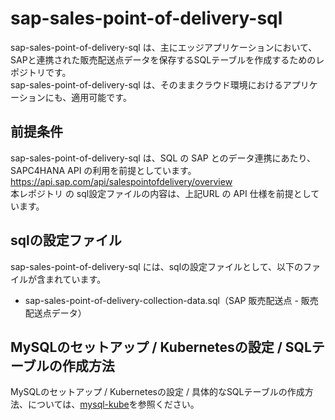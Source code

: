 # sap-sales-point-of-delivery-sql
sap-sales-point-of-delivery-sql は、主にエッジアプリケーションにおいて、SAPと連携された販売配送点データを保存するSQLテーブルを作成するためのレポジトリです。   
sap-sales-point-of-delivery-sql は、そのままクラウド環境におけるアプリケーションにも、適用可能です。  

## 前提条件  
sap-sales-point-of-delivery-sql は、SQL の SAP とのデータ連携にあたり、SAPC4HANA API の利用を前提としています。    
https://api.sap.com/api/salespointofdelivery/overview  
本レポジトリ の sql設定ファイルの内容は、上記URL の API 仕様を前提としています。  

## sqlの設定ファイル
sap-sales-point-of-delivery-sql には、sqlの設定ファイルとして、以下のファイルが含まれています。  

* sap-sales-point-of-delivery-collection-data.sql（SAP 販売配送点 - 販売配送点データ）    

## MySQLのセットアップ / Kubernetesの設定 / SQLテーブルの作成方法  

MySQLのセットアップ / Kubernetesの設定 / 具体的なSQLテーブルの作成方法、については、[mysql-kube](https://github.com/latonaio/mysql-kube)を参照ください。    
